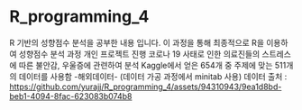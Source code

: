# R_programming_4

R 기반의 성향점수 분석을 공부한 내용 입니다.
이 과정을 통해 최종적으로 R을 이용하여 성향점수 분석 과정 개인 프로젝트 진행 
코로나 19 사태로 인한 의료진들의 스트레스에 따른 불안감, 우울증에 관련하여 분석
Kaggle에서 얻은 654개 중 주제에 맞는 511개의 데이터를 사용함 -해외데이터- (데이터 가공 과정에서 minitab 사용)
데이터 출처 : https://github.com/yurajj/R_programming_4/assets/94310943/9ea1d8bd-beb1-4094-8fac-623083b074b8
